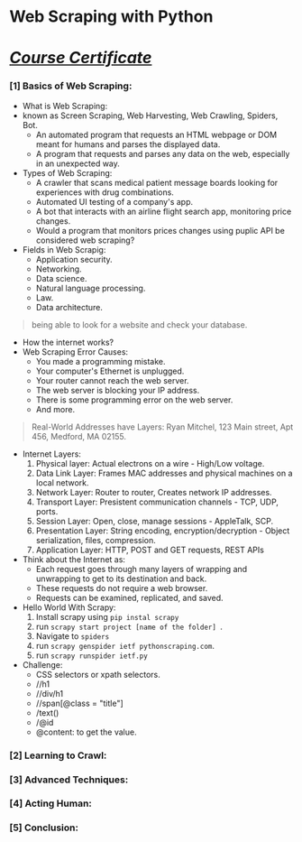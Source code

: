 # Web Scraping with Python
# [*Course Certificate*]()

### [1] Basics of Web Scraping:
- What is Web Scraping: 
- known as Screen Scraping, Web Harvesting, Web Crawling, Spiders, Bot. 
    - An automated program that requests an HTML webpage or DOM meant for humans and parses the displayed data. 
    - A program that requests and parses any data on the web, especially in an unexpected way. 
- Types of Web Scraping:
    - A crawler that scans medical patient message boards looking for experiences with drug combinations.
    - Automated UI testing of a company's app. 
    - A bot that interacts with an airline flight search app, monitoring price changes.
    - Would a program that monitors prices changes using puplic API be considered web scraping? 
- Fields in Web Scrapig: 
    - Application security.
    - Networking.
    - Data science.
    - Natural language processing.
    - Law.
    - Data architecture.
> being able to look for a website and check your database.
- How the internet works?
- Web Scraping Error Causes: 
    - You made a programming mistake.
    - Your computer's Ethernet is unplugged.
    - Your router cannot reach the web server.
    - The web server is blocking your IP address.
    - There is some programming error on the web server.
    - And more.
> Real-World Addresses have Layers: Ryan Mitchel, 123 Main street, Apt 456, Medford, MA 02155. 
- Internet Layers: 
    1. Physical layer: Actual electrons on a wire - High/Low voltage.
    2. Data Link Layer: Frames MAC addresses and physical machines on a local network.
    3. Network Layer: Router to router, Creates network IP addresses.
    4. Transport Layer: Presistent communication channels - TCP, UDP, ports.
    5. Session Layer: Open, close, manage sessions - AppleTalk, SCP.
    6. Presentation Layer: String encoding, encryption/decryption - Object serialization, files, compression.
    7. Application Layer: HTTP, POST and GET requests, REST APIs
- Think about the Internet as: 
    - Each request goes through many layers of wrapping and unwrapping to get to its destination and back.
    - These requests do not require a web browser.
    - Requests can be examined, replicated, and saved.
- Hello World With Scrapy: 
    1. Install scrapy using `pip instal scrapy`
    2. run `scrapy start project [name of the folder] `. 
    3. Navigate to `spiders`
    4. run `scrapy genspider ietf pythonscraping.com`.
    5. run `scrapy runspider ietf.py`
- Challenge:
    - CSS selectors or xpath selectors.
    - //h1
    - //div/h1
    - //span[@class = "title"]
    - /text()
    - /@id
    - @content: to get the value.
### [2] Learning to Crawl:

### [3] Advanced Techniques:
### [4] Acting Human:
### [5] Conclusion: